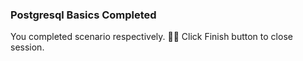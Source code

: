 ### Postgresql Basics Completed  
  
You completed scenario respectively. 👏🏻
Click Finish button to close session.  
